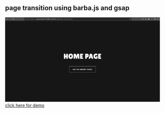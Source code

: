 ## page transition using barba.js and gsap
![banner](https://github.com/pavanKumarKR2000/page-transition/blob/main/barbajs.png?raw=true)
<a href="https://pavankumarkr2000.github.io/page-transition/">click here for demo</a> 
